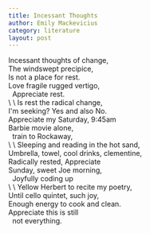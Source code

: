 ```yaml
---
title: Incessant Thoughts
author: Emily Mackevicius
category: literature
layout: post
---
```


Incessant thoughts of change,  
The windswept precipice,  
Is not a place for rest.  
Love fragile rugged vertigo,  
&nbsp; Appreciate rest.  
\ 
\ 
Is rest the radical change,  
I'm seeking? Yes and also No.  
Appreciate my Saturday, 9:45am  
Barbie movie alone,  
&nbsp; train to Rockaway,  
\ 
\ 
Sleeping and reading in the hot sand,  
Umbrella, towel, cool drinks, clementine,  
Radically rested, Appreciate  
Sunday, sweet Joe morning,  
&nbsp; Joyfully coding up  
\ 
\ 
Yellow Herbert to recite my poetry,  
Until cello quintet, such joy,  
Enough energy to cook and clean.   
Appreciate this is still  
&nbsp; not everything.  

